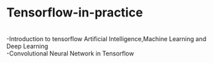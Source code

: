 # Tensorflow-in-practice


<br>
-Introduction to tensorflow Artificial Intelligence,Machine Learning and Deep Learning
<br>
-Convolutional Neural Network in Tensorflow
